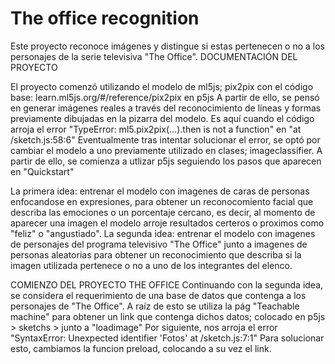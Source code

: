 # The office recognition
Este proyecto reconoce imágenes y distingue si estas pertenecen o no a los personajes de la serie televisiva "The Office".
DOCUMENTACIÓN DEL PROYECTO

El proyecto comenzó utilizando el modelo de ml5js; pix2pix con el código base: learn.ml5js.org/#/reference/pix2pix en p5js
A partir de ello, se pensó en generar imágenes reales a través del reconocimiento de líneas y formas previamente dibujadas en la pizarra del modelo. Es aquí cuando el código arroja el error "TypeError: ml5.pix2pix(...).then is not a function" en "at /sketch.js:58:6"
Eventualmente tras intentar solucionar el error, se optó por cambiar el modelo a uno previamente utilizado en clases; imageclassifier. A partir de ello, se comienza a utlizar p5js seguiendo los pasos que aparecen en "Quickstart"

La primera idea: entrenar el modelo con imagenes de caras de personas enfocandose en expresiones, para obtener un reconocomiento facial que describa las emociones o un porcentaje cercano, es decir, al momento de aparecer una imagen el modelo arroje resultados certeros o proximos como "feliz" o "angustiado".
La segunda idea: entrenar el modelo con imagenes de personajes del programa televisivo "The Office" junto a imagenes de personas aleatorias para obtener un reconocimiento que describa si la imagen utilizada pertenece o no a uno de los integrantes del elenco.

COMIENZO DEL PROYECTO THE OFFICE
Continuando con la segunda idea, se considera el requerimiento de una base de datos que contenga a los personajes de "The Office". A raíz de esto se utiliza la pág "Teachable machine" para obtener un link que contenga dichos datos; colocado en p5js > sketchs > junto a "loadimage"
Por siguiente, nos arroja el error "SyntaxError: Unexpected identifier 'Fotos' at /sketch.js:7:1"
Para solucionar esto, cambiamos la funcion preload, colocando a su vez el link.





